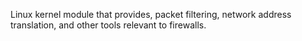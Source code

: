 Linux kernel module that provides, packet filtering, network address translation, and other tools relevant to firewalls.